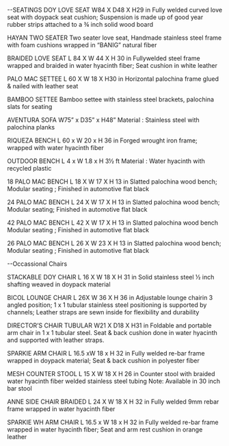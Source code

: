 --SEATINGS
DOY LOVE SEAT
W84 X D48 X H29 in
Fully welded curved love seat with doypack seat cushion; 
Suspension is made up of good year rubber strips attached to a ¾ inch solid wood board

HAYAN TWO SEATER
Two seater love seat, Handmade stainless steel frame 
with foam cushions wrapped in “BANIG” natural fiber

BRAIDED LOVE SEAT
L 84 X W 44  X H 30 in
Fullywelded steel frame wrapped and braided in water hyacinth fiber; 
Seat cushion in white leather 

PALO MAC SETTEE
L 60 X W 18 X H30 in
Horizontal palochina frame glued & nailed with leather seat

BAMBOO SETTEE
Bamboo settee with stainless steel brackets, palochina slats for seating

AVENTURA SOFA
W75” x D35” x H48”
Material : Stainless steel with palochina planks

RIQUEZA BENCH
L 60 x W 20 x H 36 in
Forged wrought iron frame; wrapped with water hyacinth fiber

OUTDOOR BENCH
L 4 x W 1.8 x H 3½ ft
Material : Water hyacinth with recycled plastic 

18 PALO MAC BENCH
L 18 X W 17 X H 13 in
Slatted palochina wood bench; Modular  seating ; Finished in automotive flat black 

24 PALO MAC BENCH
L 24 X W 17 X H 13 in
Slatted palochina wood bench; Modular  seating; Finished in automotive flat black

42 PALO MAC BENCH
L 42 X W 17 X H 13 in
Slatted palochina wood bench Modular  seating ; 
Finished in automotive flat black 

26 PALO MAC BENCH
L 26 X W 23 X H 13 in
Slatted palochina wood bench; Modular  seating ; 
Finished in automotive flat black 


--Occassional Chairs

STACKABLE DOY CHAIR
L 16  X W 18 X H 31 in
Solid stainless steel ½ inch shafting 
weaved in doypack material

BICOL LOUNGE CHAIR
L 26X  W 36 X H 36 in
Adjustable lounge chairin 3 angled position; 
1 x 1 tubular stainless steel positioning is supported by channels;
Leather straps are sewn inside for flexibility and durability

DIRECTOR’S CHAIR TUBULAR 
W21 X D18 X H31 in
Foldable and portable arm chair in 1 x 1 tubular steel. Seat & back cushion done in water hyacinth and supported with leather straps.

SPARKIE ARM CHAIR
L 16.5 xW 18 x H 32 in
Fully welded re-bar frame wrapped in doypack material; Seat & back cushion in polyester fiber

MESH COUNTER STOOL
L 15 X W 18 X H 26 in
Counter stool with braided water hyacinth fiber welded stainless steel tubing 
Note: Available in 30 inch bar stool

ANNE SIDE CHAIR BRAIDED
L 24 X W 18 X H 32 in
Fully welded 9mm rebar frame wrapped in water hyacinth fiber

SPARKIE WH
ARM CHAIR
L 16.5 x W 18 x H 32 in
Fully welded re-bar frame wrapped in water hyacinth fiber; Seat and arm rest cushion in orange leather 